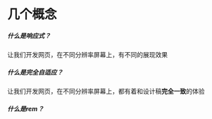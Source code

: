 # 几个概念
##### 什么是响应式？
让我们开发网页，在不同分辨率屏幕上，有不同的展现效果

##### 什么是完全自适应？
让我们开发网页，在不同分辨率屏幕上，都有着和设计稿**完全一致**的体验

##### 什么是rem？



